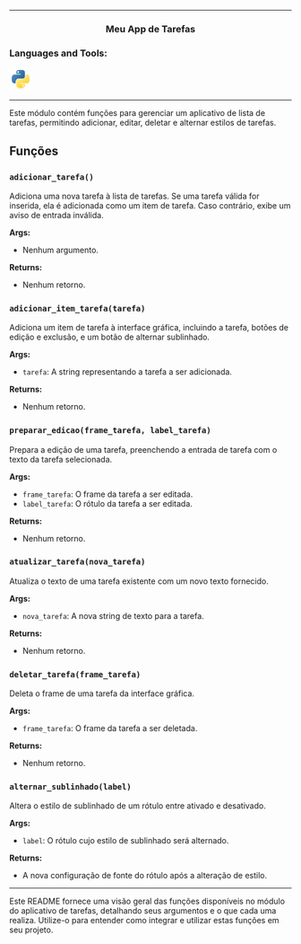 


---

<p align="center">
  <h3 align="center">Meu App de Tarefas</h3>
</p>

<p align="left">
  <h3 align="left">Languages and Tools:</h3>
  <p align="left">
    <a href="https://www.python.org" target="_blank" rel="noreferrer">
      <img src="https://raw.githubusercontent.com/devicons/devicon/master/icons/python/python-original.svg" alt="python" width="40" height="40"/>
    </a>
  </p>
</p>

---

Este módulo contém funções para gerenciar um aplicativo de lista de tarefas, permitindo adicionar, editar, deletar e alternar estilos de tarefas.

## Funções

### `adicionar_tarefa()`

Adiciona uma nova tarefa à lista de tarefas. Se uma tarefa válida for inserida, ela é adicionada como um item de tarefa. Caso contrário, exibe um aviso de entrada inválida.

**Args:**
- Nenhum argumento.

**Returns:**
- Nenhum retorno.

### `adicionar_item_tarefa(tarefa)`

Adiciona um item de tarefa à interface gráfica, incluindo a tarefa, botões de edição e exclusão, e um botão de alternar sublinhado.

**Args:**
- `tarefa`: A string representando a tarefa a ser adicionada.

**Returns:**
- Nenhum retorno.

### `preparar_edicao(frame_tarefa, label_tarefa)`

Prepara a edição de uma tarefa, preenchendo a entrada de tarefa com o texto da tarefa selecionada.

**Args:**
- `frame_tarefa`: O frame da tarefa a ser editada.
- `label_tarefa`: O rótulo da tarefa a ser editada.

**Returns:**
- Nenhum retorno.

### `atualizar_tarefa(nova_tarefa)`

Atualiza o texto de uma tarefa existente com um novo texto fornecido.

**Args:**
- `nova_tarefa`: A nova string de texto para a tarefa.

**Returns:**
- Nenhum retorno.

### `deletar_tarefa(frame_tarefa)`

Deleta o frame de uma tarefa da interface gráfica.

**Args:**
- `frame_tarefa`: O frame da tarefa a ser deletada.

**Returns:**
- Nenhum retorno.

### `alternar_sublinhado(label)`

Altera o estilo de sublinhado de um rótulo entre ativado e desativado.

**Args:**
- `label`: O rótulo cujo estilo de sublinhado será alternado.

**Returns:**
- A nova configuração de fonte do rótulo após a alteração de estilo.

---

Este README fornece uma visão geral das funções disponíveis no módulo do aplicativo de tarefas, detalhando seus argumentos e o que cada uma realiza. Utilize-o para entender como integrar e utilizar estas funções em seu projeto.
